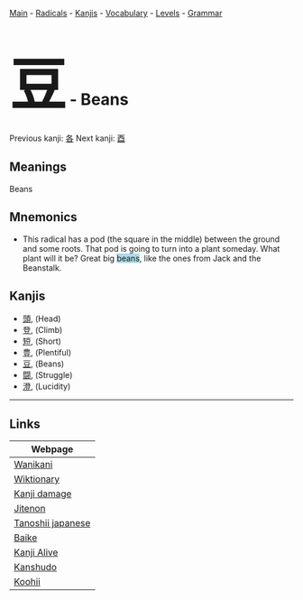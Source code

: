 <style> bigfont {font-size: 100px}</style>
[Main](../README.md) -
[Radicals](../radicals.md) -
[Kanjis](../kanjis.md) -
[Vocabulary](../vocabulary.md) -
[Levels](../levels.md) -
[Grammar](../grammar.md)
# <bigfont> 豆</bigfont> - Beans 

Previous kanji: [各](各.md) Next kanji: [酉](酉.md) 

## Meanings
 Beans
## Mnemonics
 * This radical has a pod (the square in the middle) between the ground and some roots. That pod is going to turn into a plant someday. What plant will it be? Great big <span style="background-color:#ADD8E6"> beans</span>, like the ones from Jack and the Beanstalk.


## Kanjis
 * [頭](../kanjis/頭.md), (Head)
* [登](../kanjis/登.md), (Climb)
* [短](../kanjis/短.md), (Short)
* [豊](../kanjis/豊.md), (Plentiful)
* [豆](../kanjis/豆.md), (Beans)
* [闘](../kanjis/闘.md), (Struggle)
* [澄](../kanjis/澄.md), (Lucidity)



---

## Links 

| Webpage |
| --- |
| [Wanikani          ](https://www.wanikani.com/kanji/豆) |
| [Wiktionary        ](https://en.wiktionary.org/wiki/豆) |
| [Kanji damage      ](http://www.kanjidamage.com/kanji/search?utf8=✓&q=豆) |
| [Jitenon           ](https://jitenon.com/kanji/豆) |
| [Tanoshii japanese ](https://www.tanoshiijapanese.com/dictionary/kanji.cfm?k=豆) |
| [Baike             ](https://baike.baidu.com/item/豆) |
| [Kanji Alive       ](https://app.kanjialive.com/豆) |
| [Kanshudo          ](https://www.kanshudo.com/searchmn?q=豆) |
| [Koohii            ](https://kanji.koohii.com/study/kanji/豆) |
